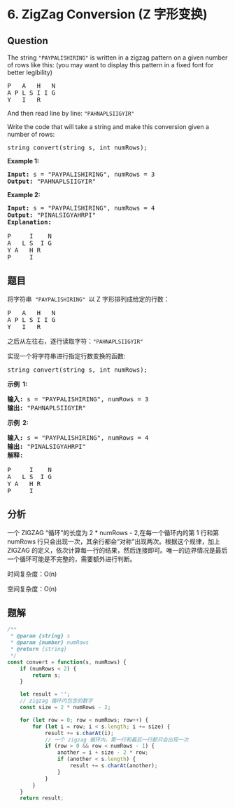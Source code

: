 # 6. ZigZag Conversion (Z 字形变换)

## Question

The string `"PAYPALISHIRING"` is written in a zigzag pattern on a given number of rows like this: (you may want to display this pattern in a fixed font for better legibility)

<pre>P   A   H   N
A P L S I I G
Y   I   R
</pre>

And then read line by line: `"PAHNAPLSIIGYIR"`

Write the code that will take a string and make this conversion given a number of rows:

<pre>string convert(string s, int numRows);</pre>

**Example 1:**

<pre><strong>Input:</strong> s = "PAYPALISHIRING", numRows = 3
<strong>Output:</strong> "PAHNAPLSIIGYIR"
</pre>

**Example 2:**

<pre><strong>Input:</strong> s = "PAYPALISHIRING", numRows =&nbsp;4
<strong>Output:</strong>&nbsp;"PINALSIGYAHRPI"
<strong>Explanation:</strong>

P     I    N
A   L S  I G
Y A   H R
P     I</pre>

## 题目

将字符串  `"PAYPALISHIRING"`  以 Z 字形排列成给定的行数：

<pre>P   A   H   N
A P L S I I G
Y   I   R
</pre>

之后从左往右，逐行读取字符：`"PAHNAPLSIIGYIR"`

实现一个将字符串进行指定行数变换的函数:

<pre>string convert(string s, int numRows);</pre>

**示例  1:**

<pre><strong>输入:</strong> s = "PAYPALISHIRING", numRows = 3
<strong>输出:</strong> "PAHNAPLSIIGYIR"
</pre>

**示例  2:**

<pre><strong>输入:</strong> s = "PAYPALISHIRING", numRows =&nbsp;4
<strong>输出:</strong>&nbsp;"PINALSIGYAHRPI"
<strong>解释:</strong>

P     I    N
A   L S  I G
Y A   H R
P     I</pre>

## 分析

一个 ZIGZAG “循环”的长度为 2 \* numRows - 2,在每一个循环内的第 1 行和第 numRows 行只会出现一次，其余行都会“对称”出现两次。根据这个规律，加上 ZIGZAG 的定义，依次计算每一行的结果，然后连接即可。唯一的边界情况是最后一个循环可能是不完整的，需要额外进行判断。

时间复杂度：O(n)

空间复杂度：O(n)

## 题解

```javascript
/**
 * @param {string} s
 * @param {number} numRows
 * @return {string}
 */
const convert = function(s, numRows) {
    if (numRows < 2) {
        return s;
    }

    let result = '';
    // zigzag 循环内包含的数字
    const size = 2 * numRows - 2;

    for (let row = 0; row < numRows; row++) {
        for (let i = row; i < s.length; i += size) {
            result += s.charAt(i);
            // 一个 zigzag 循环内，第一行和最后一行都只会出现一次
            if (row > 0 && row < numRows - 1) {
                another = i + size - 2 * row;
                if (another < s.length) {
                    result += s.charAt(another);
                }
            }
        }
    }
    return result;
```
